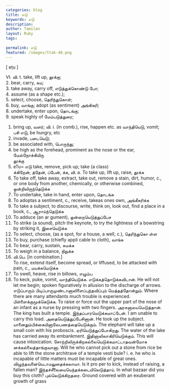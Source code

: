 ```yaml
---
categories: blog
title: எடு
keywords: எடு
description: 
author: Tamilan
layout: Ruby
tags: 
 
permalink: எடு
featured: /images/ttak-48.png
---
```

  
[ eṭu ]  
  
VI. வி. t. take, lift up, தூக்கு;  
2. bear, carry, சும;  
3. take away, carry off, எடுத்துக்கொண்டு போ;  
4. assume (as a shape etc.);  
5. select, choose, தெரிந்துகொள்;  
6. buy, வாங்கு; adopt (as sentiment) அங்கிகரி;  
8. undertake, enter upon, தொடங்கு;  
9. speak highly of மேம்படுத்துரை;  
1. bring up, வளர்; வி. i. (in comb.), rise, happen etc. as வாந்தியெடு, vomit; பசி எடு, be hungry, etc  
2. invade, படையெடு;  
3. be associated with, பொருந்து;  
4. be high as the forehead, prominent as the nose or the ear, மேல்நோக்கியிரு  
தூக்கு  
6. eTu= எடு take, remove, pick up; take (a class)  
க்கிறேன், த்தேன், ப்பேன், க்க, வி. a. To take up, lift up, raise, தூக்க  
2. To take off, take away, extract, take out, remove a stain, dirt, humor, c., or one body from another, chemically, or otherwise combined, ஒன்றிலிருந்தெடுக்க  
3. To undertake, take in hand, enter upon, தொடங்க  
4. To adoptas a sentiment, c., receive, takeas ones own, அங்கீகரிக்க  
5. To take a subject, to discourse, write, think on, look out, find a place in a book, c., ஆராய்ந்தெடுக்க  
6. To adduce (an ar gument), ஒன்றையெடுத்துப்பேச  
7. To strike (a sound), pitch the keynote, to try the lightness of a bowstring by striking it, இசையெடுக்க  
8. To select, choose, (as a spot, for a house, a well, c.), தெரிந்துகொ ள்ள  
9. To buy, purchase (chiefly appli cable to cloth), வாங்க  
1. To bear, carry, sustain, சுமக்க  
11. To weigh in a balance, நிறுக்க  
12. வி.பெ. [in combination.]  
To rise, extend itself, become spread, or liffused, to be attacked with pain, c., மயக்கமெடுக்க  
13. To swell, heave, rise in billows, எழும்ப  
14. To keck, puke, vomit, வாந்தியெடுக்க. எடுக்கத்தொடுக்கவிடான். He will not let me begin; spoken figuratively in allusion to the discharge of arrows. எடுப்பாரும் பிடிப்பாருமுண்டானாலிளைப்புந்தவிப்பும் மெத்தத்தோன்றும். Where there are many attendants much trouble is experienced. பிள்ளைக்குமூக்கெடுக்க. To raise or force out the upper part of the nose of an infant as a nurse by pressing with two fingers. அரசனாலயமெடுத்தான். The king has built a temple. இந்தப்பாரமெடுக்கமாட்டேன். I am unable to carry this load. அதையெடுத்துப்பேசினான். He took up the subject. யானைதும்பிக்கையினாலேபணத்தையெடுக்கும். The elephant will take up a small coin with his proboscis. ஏரியெடுத்துப்போகிறது. The water of the lake has carried away its embankment. இதினாலிலாகிரியெடுக்கும். This will cause intoxication. சோற்றிலிருக்கிறகல்லையெடுக்கமாட்டாதவன்மோக னக்கல்லைத்தாங்குவானா. Will he who cannot pick out a stone from rice be able to lift the stone architrave of a temple vesti bule? i. e. he who is incapable of little matters must be incapable of great ones. விழுந்தவனையெடாமலுதைக்கலாமா. Is it pro per to kick, instead of raising, a fallen man? இந்தச்சீலையையெந்தக்கடையிலெடுத்தாய். In what bazaar did you buy this cloth? புல்லெடுக்கிறதரை. Ground covered with an exuberant growth of grass